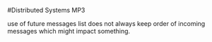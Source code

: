 #Distributed Systems MP3

use of future messages list does not always keep order of incoming messages which might impact something.

